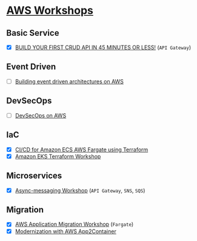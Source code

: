 # [AWS Workshops](https://workshops.aws/)

## Basic Service

- [x] [BUILD YOUR FIRST CRUD API IN 45 MINUTES OR LESS!](https://simple-crud-api.workshop.aws/) (`API Gateway`)

## Event Driven

- [ ] [Building event driven architectures on AWS](https://event-driven-architecture.workshop.aws/)

## DevSecOps

- [ ] [DevSecOps on AWS](https://devsecops.workshop.aws/en/)

## IaC

- [x] [CI/CD for Amazon ECS AWS Fargate using Terraform](https://devops-ecs-fargate.workshop.aws/en/)
- [x] [Amazon EKS Terraform Workshop](https://tf-eks-workshop.workshop.aws/)

## Microservices

- [x] [Async-messaging Workshop](https://async-messaging.workshop.aws/) (`API Gateway`, `SNS`, `SQS`)

## Migration

- [x] [AWS Application Migration Workshop](https://application-migration-with-aws.workshop.aws/en/) (`Fargate`)
- [x] [Modernization with AWS App2Container](https://app2container.workshop.aws/ko/)
